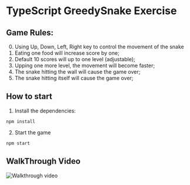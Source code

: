 # TypeScript GreedySnake Exercise

## Game Rules:
0. Using Up, Down, Left, Right key to control the movement of the snake
1. Eating one food will increase score by one;
2. Default 10 scores will up to one level (adjustable);
3. Upping one more level, the movement will become faster;
4. The snake hitting the wall will cause the game over;
5. The snake hitting itself will cause the game over;

## How to start
1. Install the dependencies:
```
npm install
```

2. Start the game
```
npm start
```

## WalkThrough Video
![Walkthrough video]('https://github.com/nora-hub/TypeScript-GreedySnake/blob/main/documents/walkthrough.gif')
